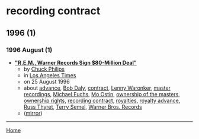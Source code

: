 # recording contract

## 1996 (1)

### 1996 August (1)

 - [**"R.E.M., Warner Records Sign $80-Million Deal"**](https://www.latimes.com/archives/la-xpm-1996-08-25-mn-37596-story.html)
    - by [Chuck Philips](../../authors/chuck-philips/index.md)
    - in [Los Angeles Times](../../publications/k-o/los-angeles-times/index.md)
    - on 25 August 1996
    - about [advance](../../topics/advance/index.md), [Bob Daly](../../topics/bob-daly/index.md), [contract](../../topics/contract/index.md), [Lenny Waronker](../../topics/lenny-waronker/index.md), [master recordings](../../topics/master-recordings/index.md), [Michael Fuchs](../../topics/michael-fuchs/index.md), [Mo Ostin](../../topics/mo-ostin/index.md), [ownership of the masters](../../topics/ownership-of-the-masters/index.md), [ownership rights](../../topics/ownership-rights/index.md), [recording contract](../../topics/recording-contract/index.md), [royalties](../../topics/royalties/index.md), [royalty advance](../../topics/royalty-advance/index.md), [Russ Thyret](../../topics/russ-thyret/index.md), [Terry Semel](../../topics/terry-semel/index.md), [Warner Bros. Records](../../topics/warner-bros-records/index.md)
    - ([mirror](https://web.archive.org/web/*/https://www.latimes.com/archives/la-xpm-1996-08-25-mn-37596-story.html))

----

[Home](../index.md)
